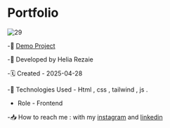 # Portfolio

![29](https://github.com/user-attachments/assets/57e204bf-af5b-42a3-8b2a-28903f37e30e)



-🔗 [Demo Project](https://helia-rz79.github.io/Portfolio/)

-🙍 Developed by Helia Rezaie

-🗓️ Created - 2025-04-28

-📱 Technologies Used - Html , css , tailwind , js .

- Role - Frontend

-📥 How to reach me : with my [instagram](https://www.instagram.com/helia.web) and [linkedin](https://www.linkedin.com/in/helia-rezaie-web)
